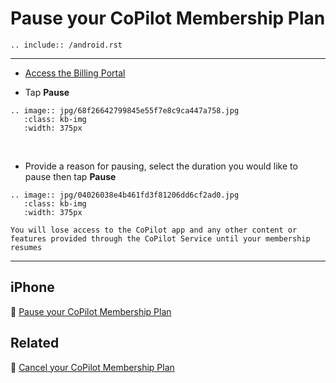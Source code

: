 # Pause your CoPilot Membership Plan

```{eval-rst}
.. include:: /android.rst
```

---

- [Access the Billing Portal](billing.md)

- Tap **Pause**

```{eval-rst}
.. image:: jpg/68f26642799845e55f7e8c9ca447a758.jpg
   :class: kb-img
   :width: 375px
```

&nbsp;

- Provide a reason for pausing, select the duration you would like to pause then tap **Pause**

```{eval-rst}
.. image:: jpg/04026038e4b461fd3f81206dd6cf2ad0.jpg
   :class: kb-img
   :width: 375px
```

```{attention}
You will lose access to the CoPilot app and any other content or features provided through the CoPilot Service until your membership resumes
```

---

## iPhone

📌 [Pause your CoPilot Membership Plan](../pause.md)

## Related

📌 [Cancel your CoPilot Membership Plan](cancel.md)
